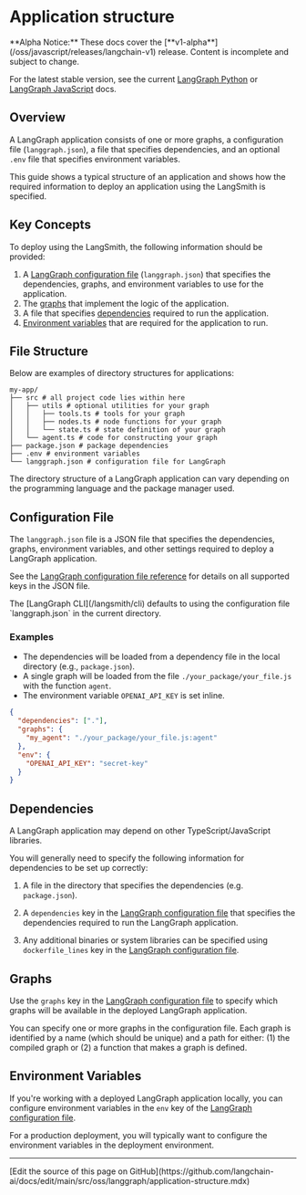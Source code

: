 # Application structure

<Warning>
  **Alpha Notice:** These docs cover the [**v1-alpha**](/oss/javascript/releases/langchain-v1) release. Content is incomplete and subject to change.

  For the latest stable version, see the current [LangGraph Python](https://langchain-ai.github.io/langgraph/) or [LangGraph JavaScript](https://langchain-ai.github.io/langgraphjs/) docs.
</Warning>

## Overview

A LangGraph application consists of one or more graphs, a configuration file (`langgraph.json`), a file that specifies dependencies, and an optional `.env` file that specifies environment variables.

This guide shows a typical structure of an application and shows how the required information to deploy an application using the LangSmith is specified.

## Key Concepts

To deploy using the LangSmith, the following information should be provided:

1. A [LangGraph configuration file](#configuration-file-concepts) (`langgraph.json`) that specifies the dependencies, graphs, and environment variables to use for the application.
2. The [graphs](#graphs) that implement the logic of the application.
3. A file that specifies [dependencies](#dependencies) required to run the application.
4. [Environment variables](#environment-variables) that are required for the application to run.

## File Structure

Below are examples of directory structures for applications:

```plaintext  theme={null}
my-app/
├── src # all project code lies within here
│   ├── utils # optional utilities for your graph
│   │   ├── tools.ts # tools for your graph
│   │   ├── nodes.ts # node functions for your graph
│   │   └── state.ts # state definition of your graph
│   └── agent.ts # code for constructing your graph
├── package.json # package dependencies
├── .env # environment variables
└── langgraph.json # configuration file for LangGraph
```

<Note>
  The directory structure of a LangGraph application can vary depending on the programming language and the package manager used.
</Note>

<a id="configuration-file-concepts" />

## Configuration File

The `langgraph.json` file is a JSON file that specifies the dependencies, graphs, environment variables, and other settings required to deploy a LangGraph application.

See the [LangGraph configuration file reference](/langsmith/cli#configuration-file) for details on all supported keys in the JSON file.

<Tip>
  The [LangGraph CLI](/langsmith/cli) defaults to using the configuration file `langgraph.json` in the current directory.
</Tip>

### Examples

* The dependencies will be loaded from a dependency file in the local directory (e.g., `package.json`).
* A single graph will be loaded from the file `./your_package/your_file.js` with the function `agent`.
* The environment variable `OPENAI_API_KEY` is set inline.

```json  theme={null}
{
  "dependencies": ["."],
  "graphs": {
    "my_agent": "./your_package/your_file.js:agent"
  },
  "env": {
    "OPENAI_API_KEY": "secret-key"
  }
}
```

## Dependencies

A LangGraph application may depend on other TypeScript/JavaScript libraries.

You will generally need to specify the following information for dependencies to be set up correctly:

1. A file in the directory that specifies the dependencies (e.g. `package.json`).

2. A `dependencies` key in the [LangGraph configuration file](#configuration-file-concepts) that specifies the dependencies required to run the LangGraph application.

3. Any additional binaries or system libraries can be specified using `dockerfile_lines` key in the [LangGraph configuration file](#configuration-file-concepts).

## Graphs

Use the `graphs` key in the [LangGraph configuration file](#configuration-file-concepts) to specify which graphs will be available in the deployed LangGraph application.

You can specify one or more graphs in the configuration file. Each graph is identified by a name (which should be unique) and a path for either: (1) the compiled graph or (2) a function that makes a graph is defined.

## Environment Variables

If you're working with a deployed LangGraph application locally, you can configure environment variables in the `env` key of the [LangGraph configuration file](#configuration-file-concepts).

For a production deployment, you will typically want to configure the environment variables in the deployment environment.

***

<Callout icon="pen-to-square" iconType="regular">
  [Edit the source of this page on GitHub](https://github.com/langchain-ai/docs/edit/main/src/oss/langgraph/application-structure.mdx)
</Callout>
